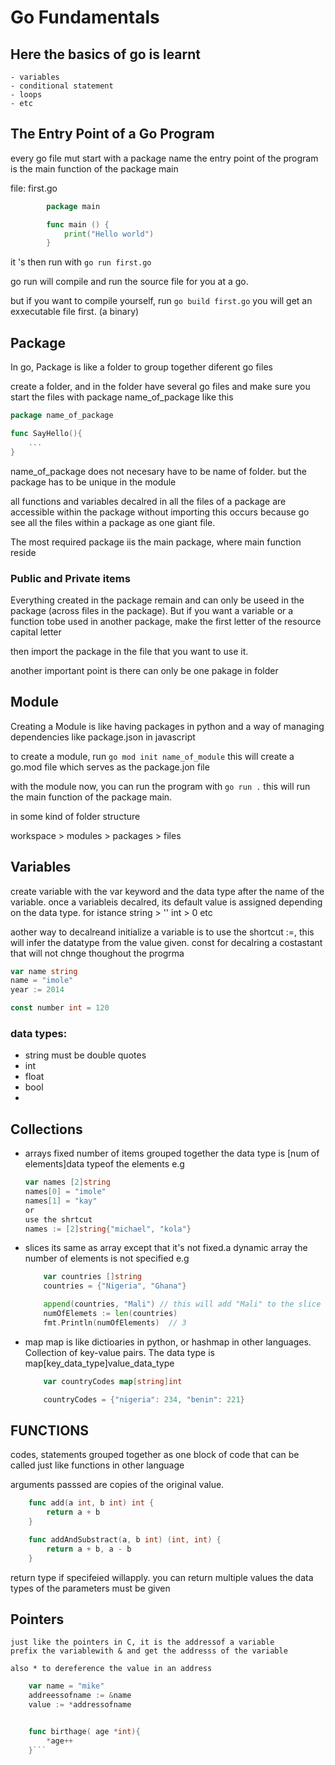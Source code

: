 # Go Fundamentals

## Here the basics of go is learnt
    - variables
    - conditional statement
    - loops
    - etc
    
## The Entry Point of a Go Program

every go file mut start with a package name
the entry point of the program is the main function of the  package main

file: first.go
```go
        package main

        func main () {
            print("Hello world")
        }
```
it 's then run with `go run first.go`

go run will compile and run the source file for you at a go. 

but if you want to compile yourself, run `go build first.go` you will get an exxecutable file first. (a binary)


## Package 
In go, Package is like a folder to group together diferent go files

create a folder, and in the folder have several go files and make sure you start the files with package name_of_package like this
```go
package name_of_package

func SayHello(){
    ...
}
```
name_of_package does not necesary have to be name of folder. but the package has to be unique in the module

all functions and variables decalred in all the files of a package are accessible within the package without importing
this occurs because go see all the files within a package as one giant file. 

The most required package iis the main package, where main function reside

### Public and Private items

Everything created in the package remain and can only be useed in the package (across files in the package). But if you want a variable or a function tobe used in another package, make the first letter of the resource capital letter

then import the package in the file that you want to use it.

another important point is there can only be one pakage in folder



## Module

Creating a Module is like having packages in python and a way of managing dependencies like package.json in javascript

to create a module, run `go mod init name_of_module`
this will create a go.mod file which serves as the package.jon file

with the module now, you can run the program with `go run .` this will run the main function of the package main. 


in some kind of folder structure

workspace > modules > packages > files

## Variables
 create variable with the var keyword and the data type after the name of the variable. once a variableis decalred, its default value is assigned depending on the data type. for istance string > ''
 int > 0
 etc

aother way to decalreand initialize a variable is to use the shortcut :=, this will infer the datatype from the value given.
const for decalring a costastant that will not chnge thoughout the progrma

 ```go
 var name string
 name = "imole"
 year := 2014

 const number int = 120
 ```


### data types:
- string must be double quotes
- int
- float
- bool
- 

## Collections
- arrays
    fixed number of items grouped together
    the data type is [num of elements]data typeof the elements
    e.g  
    ```go
    var names [2]string
    names[0] = "imole"
    names[1] = "kay"
    or 
    use the shrtcut
    names := [2]string{"michael", "kola"}
    ```

- slices
    its same as array except that it's not fixed.a dynamic array
    the number of elements is not specified
    e.g
    ```go
        var countries []string
        countries = {"Nigeria", "Ghana"}

        append(countries, "Mali") // this will add "Mali" to the slice countries, the lenght becomes 3
        numOfElemets := len(countries)
        fmt.Println(numOfElements)  // 3 
    ```

- map
    map is like dictioaries in python, or hashmap in other languages. Collection of key-value pairs. The data type is map[key_data_type]value_data_type
    ```go
        var countryCodes map[string]int

        countryCodes = {"nigeria": 234, "benin": 221}
    ```


## FUNCTIONS
codes, statements grouped together as one block of code that can be called just like functions in other language

arguments passsed are copies of the original value.
```go
    func add(a int, b int) int {
        return a + b
    }

    func addAndSubstract(a, b int) (int, int) {
        return a + b, a - b
    }
```
return type if specifeied willapply. you can return multiple values
the data types of the parameters must be given

## Pointers
    just like the pointers in C, it is the addressof a variable
    prefix the variablewith & and get the addresss of the variable

    also * to dereference the value in an address
```go
    var name = "mike"
    addreessofname := &name
    value := *addressofname


    func birthage( age *int){
        *age++
    }```
 
